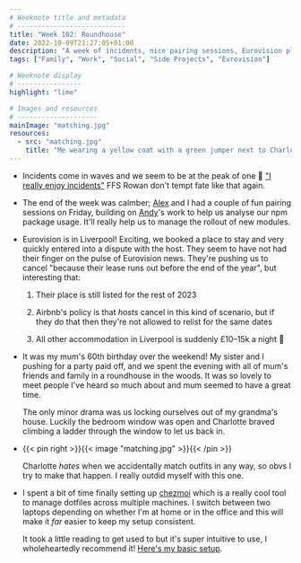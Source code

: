 ```yaml
---
# Weeknote title and metadata
# ---------------------------
title: "Week 102: Roundhouse"
date: 2022-10-09T21:27:05+01:00
description: "A week of incidents, nice pairing sessions, Eurovision planning, 60th birthday parties, ladders, matching outfits, and shiny new dotfiles."
tags: ["Family", "Work", "Social", "Side Projects", "Eurovision"]

# Weeknote display
# ----------------
highlight: "lime"

# Images and resources
# --------------------
mainImage: "matching.jpg"
resources:
  - src: "matching.jpg"
    title: "Me wearing a yellow coat with a green jumper next to Charlotte wearing a green coat and a yellow jumper"
---
```


  * Incidents come in waves and we seem to be at the peak of one :grimacing: ["I really enjoy incidents"](/weeknotes/101/) FFS Rowan don't tempt fate like that again.

  * The end of the week was calmber; [Alex](https://alex.mullr.net/) and I had a couple of fun pairing sessions on Friday, building on [Andy](https://github.com/andygout)'s work to help us analyse our npm package usage. It'll really help us to manage the rollout of new modules.

  * Eurovision is in Liverpool! Exciting, we booked a place to stay and very quickly entered into a dispute with the host. They seem to have not had their finger on the pulse of Eurovision news. They're pushing us to cancel "because their lease runs out before the end of the year", but interesting that:

    1. Their place is still listed for the rest of 2023

    2. Airbnb's policy is that _hosts_ cancel in this kind of scenario, but if they do that then they're not allowed to relist for the same dates

    3. All other accommodation in Liverpool is suddenly £10–15k a night :thinking:

  * It was my mum's 60th birthday over the weekend! My sister and I pushing for a party paid off, and we spent the evening with all of mum's friends and family in a roundhouse in the woods. It was so lovely to meet people I've heard so much about and mum seemed to have a great time.

    The only minor drama was us locking ourselves out of my grandma's house. Luckily the bedroom window was open and Charlotte braved climbing a ladder through the window to let us back in.

  * {{< pin right >}}{{< image "matching.jpg" >}}{{< /pin >}}

    Charlotte _hates_ when we accidentally match outfits in any way, so obvs I try to make that happen. I really outdid myself with this one.

  * I spent a bit of time finally setting up [chezmoi](https://www.chezmoi.io/) which is a really cool tool to manage dotfiles across multiple machines. I switch between two laptops depending on whether I'm at home or in the office and this will make it _far_ easier to keep my setup consistent.

    It took a little reading to get used to but it's super intuitive to use, I wholeheartedly recommend it! [Here's my basic setup](https://github.com/rowanmanning/dotfiles#readme).
